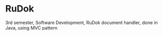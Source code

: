 # RuDok
3rd semester, Software Development, RuDok document handler, done in Java, using MVC pattern

